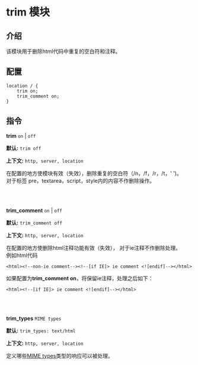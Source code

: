 # trim 模块

## 介绍

该模块用于删除html代码中重复的空白符和注释。


## 配置

    location / {
        trim on;
        trim_comment on;
    }

## 指令

**trim** `on` | `off`

**默认:** `trim off`

**上下文:** `http, server, location` 
     
在配置的地方使模块有效（失效），删除重复的空白符（/n，/f，/r，/t，' ')。  
对于标签 pre，textarea，script，style内的内容不作删除操作。

<br/>
<br/>

**trim_comment** `on` | `off`

**默认:** `trim_comment off`

**上下文:** `http, server, location`

在配置的地方使删除html注释功能有效（失效）， 对于ie注释不作删除处理。  
例如html代码

    <html><!--non-ie comment--><!--[if IE]> ie comment <![endif]--></html>

如果配置为**trim_comment on**，将保留ie注释，处理之后如下：

    <html><!--[if IE]> ie comment <![endif]--></html>
    
<br/>
<br/>

**trim_types** `MIME types`

**默认:** `trim_types: text/html`

**上下文:** `http, server, location`

定义哪些[MIME types](http://en.wikipedia.org/wiki/MIME_type)类型的响应可以被处理。

<br/>
<br/>
